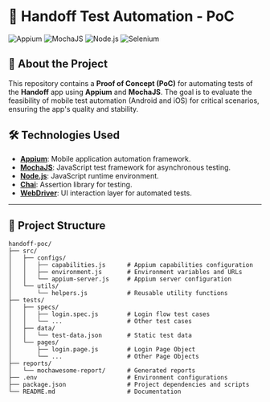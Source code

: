 # 🚀 Handoff Test Automation - PoC

![Appium](https://img.shields.io/badge/Appium-v2.0.0-purple?style=for-the-badge&logo=appium)
![MochaJS](https://img.shields.io/badge/MochaJS-v10.0.0-orange?style=for-the-badge&logo=mocha)
![Node.js](https://img.shields.io/badge/Node.js-v18.0.0-green?style=for-the-badge&logo=node.js)
![Selenium](https://img.shields.io/badge/Selenium-v4.11.0-brightgreen?style=for-the-badge&logo=selenium)

## 📖 About the Project

This repository contains a **Proof of Concept (PoC)** for automating tests of the **Handoff** app using **Appium** and **MochaJS**. The goal is to evaluate the feasibility of mobile test automation (Android and iOS) for critical scenarios, ensuring the app's quality and stability.

## 🛠️ Technologies Used

- **[Appium](https://appium.io/)**: Mobile application automation framework.
- **[MochaJS](https://mochajs.org/)**: JavaScript test framework for asynchronous testing.
- **[Node.js](https://nodejs.org/)**: JavaScript runtime environment.
- **[Chai](https://www.chaijs.com/)**: Assertion library for testing.
- **[WebDriver](https://www.selenium.dev/documentation/webdriver/)**: UI interaction layer for automated tests.

---

## 📂 Project Structure

```plaintext
handoff-poc/
├── src/
│   ├── configs/
│   │   ├── capabilities.js      # Appium capabilities configuration
│   │   ├── environment.js       # Environment variables and URLs
│   │   └── appium-server.js     # Appium server configuration
│   └── utils/
│       └── helpers.js           # Reusable utility functions
├── tests/
│   ├── specs/
│   │   ├── login.spec.js        # Login flow test cases
│   │   └── ...                  # Other test cases
│   ├── data/
│   │   └── test-data.json       # Static test data
│   └── pages/
│       ├── login.page.js        # Login Page Object
│       └── ...                  # Other Page Objects
├── reports/
│   └── mochawesome-report/      # Generated reports
├── .env                         # Environment configurations
├── package.json                 # Project dependencies and scripts
└── README.md                    # Documentation

